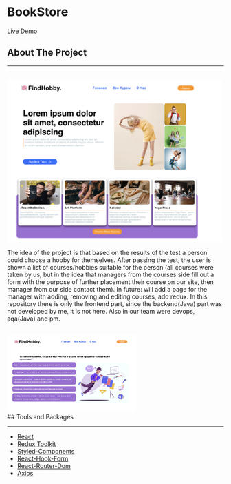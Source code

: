 # BookStore

[Live Demo](https://aliaksandra-leanovich.github.io/hackathon-2022-front/)

## About The Project

---

<br>
<img src='./src/assets/mainpage.png' width='500px'>
<br>

The idea of the project is that based on the results of the test a person could choose a hobby for themselves. After passing the test, the user is shown a list of courses/hobbies suitable for the person (all courses were taken by us, but in the idea that managers from the courses side fill out a form with the purpose of further placement their course on our site, then manager from our side contact them).
In future: will add a page for the manager with adding, removing and editing courses, add redux.
In this repository there is only the frontend part, since the backend(Java) part was not developed by me, it is not here. Also in our team were devops, aqa(Java) and pm.

<br>
<img src='./src/assets/test.png' width='300px'>
<br>
## Tools and Packages

---

- [React](https://reactjs.org/)
- [Redux Toolkit](https://redux-toolkit.js.org/)
- [Styled-Components](https://styled-components.com/)
- [React-Hook-Form](https://react-hook-form.com/)
- [React-Router-Dom](https://v5.reactrouter.com/web/guides/quick-start)
- [Axios](https://axios-http.com/docs/intro)
